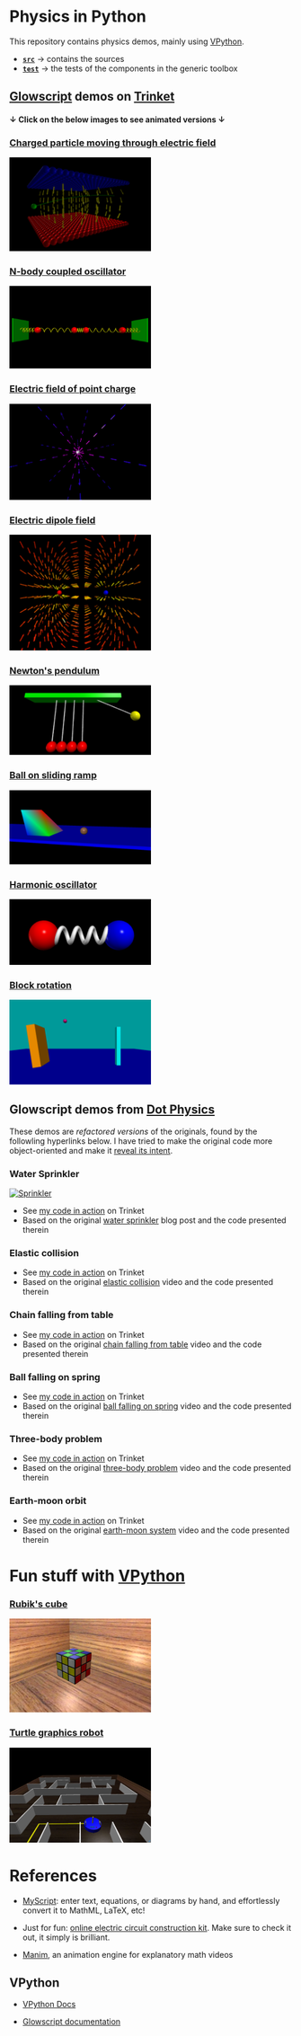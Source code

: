 # Physics in Python

This repository contains physics demos, mainly using [VPython](https://vpython.org/).

- [**`src`**](src) &rarr; contains the sources
- [**`test`**](test) &rarr; the tests of the components in the generic toolbox

## [Glowscript](https://www.glowscript.org/) demos on [Trinket](https://trinket.io/published)

#### **&darr;** Click on the below images to see animated versions **&darr;**

### [Charged particle moving through electric field](https://trinket.io/glowscript/db4616ccd73c)

<a href="https://zegerh-6085.trinket.io/sites/moving_charge">
  <img alt="Particle in electric field" width="50%" height="50%" src="./src/demos/images/particle_in_electric_field.png"/></br>
</a>

### [N-body coupled oscillator](https://trinket.io/glowscript/5a852a2b7570)

<a href="https://zegerh-6085.trinket.io/sites/n_body_coupled_oscillator">
  <img alt="N-body coupled oscillator" width="50%" height="50%" src="./src/demos/images/n_body_coupled_oscillator.png"/>
</a>

### [Electric field of point charge](https://trinket.io/glowscript/96da4eb68335)

<a href="https://zegerh-6085.trinket.io/sites/point_charge">
  <img alt="Electric field of point charge" width="50%" height="50%" src="./src/demos/images/point_charge.png"/>
</a>

### [Electric dipole field](https://trinket.io/glowscript/a2b8b655fa07)

<a href="https://zegerh-6085.trinket.io/sites/dipole">
  <img alt="Electric field of a dipole" width="50%" height="50%" src="./src/demos/images/dipole_field.png"/>
</a>

### [Newton&apos;s pendulum](https://trinket.io/glowscript/1b74de8aeee8)

<a href="https://zegerh-6085.trinket.io/sites/newtons_pendulum">
  <img alt="Harmonic oscillator" width="50%" height="50%" src="./src/demos/images/newtons_pendulum.png"/>
</a>

### [Ball on sliding ramp](https://trinket.io/library/trinkets/0731c4e734f8)

<a href="https://zegerh-6085.trinket.io/sites/ball_on_sliding_ramp">
  <img alt="Ball on sliding ramp" width="50%" height="50%" src="./src/demos/images/ball_on_sliding_ramp.png"/>
</a>

### [Harmonic oscillator](https://trinket.io/library/trinkets/e80e37600b06)

<a href="https://zegerh-6085.trinket.io/sites/harmonic_oscillator">
  <img alt="Harmonic oscillator" width="50%" height="50%" src="./src/demos/images/harmonic_oscillator.png"/>
</a>

### [Block rotation](https://trinket.io/library/trinkets/0e414ca766d1)
<a href="https://zegerh-6085.trinket.io/sites/block_rotation">
  <img alt="Block rotation" width="50%" height="50%" src="./src/demos/images/block_rotation.png"/>
</a>

## Glowscript demos from [Dot Physics](https://www.youtube.com/channel/UCVxIDFY01y4n_c2lK1TB-KA)

These demos are _refactored versions_ of the originals, found 
by the followling hyperlinks below. I have tried to make the
original code more object-oriented and make it [reveal its intent](https://martinfowler.com/bliki/BeckDesignRules.html).

### Water Sprinkler

[![Sprinkler](https://rhettallain.com/wp-content/uploads/2019/11/sprinkler1.gif)](https://zegerh-6085.trinket.io/sites/sprinkler)

- See [my code in action](https://trinket.io/glowscript/3ec01917098d) on Trinket
- Based on the original [water sprinkler](https://rhettallain.com/2019/11/12/modeling-a-spinning-sprinkler/) blog post and the code presented therein

### Elastic collision

- See [my code in action](https://trinket.io/glowscript/d7600bd4705a) on Trinket
- Based on the original [elastic collision](https://www.youtube.com/watch?v=g_p-5YfUSnw&t=11s) video and the code presented therein

### Chain falling from table

- See [my code in action](https://trinket.io/glowscript/c3e556761469) on Trinket
- Based on the original [chain falling from table](https://www.youtube.com/watch?v=vXp1hW_t-bo) video and the code presented therein

### Ball falling on spring

- See [my code in action](https://trinket.io/glowscript/92ffad53ab4d) on Trinket
- Based on the original [ball falling on spring](https://www.youtube.com/watch?v=ExxDuRTIe0E) video and the code presented therein

### Three-body problem

- See [my code in action](https://trinket.io/glowscript/42acc05540ae) on Trinket
- Based on the original [three-body problem](https://www.youtube.com/watch?v=Ye2wIV8-SB8) video and the code presented therein

### Earth-moon orbit

- See [my code in action](https://trinket.io/glowscript/42acc05540ae) on Trinket
- Based on the original [earth-moon system]([https://www.youtube.com/watch?v=ExxDuRTIe0E](https://www.youtube.com/watch?v=2BisyQhNBFM)) video and the code presented therein

# Fun stuff with [VPython](https://vpython.org/) 

### [Rubik's cube](https://trinket.io/library/trinkets/00eb13fbcd14)

<a href="https://zegerh-6085.trinket.io/sites/rubiks_cube">
  <img alt="Electric field of point charge" width="50%" height="50%" src="./src/demos/images/rubiks_cube.png"/>
</a>

### [Turtle graphics robot](https://trinket.io/library/trinkets/31a188264ef1)

<a href="https://trinket.io/library/trinkets/31a188264ef1"> <!-- TODO: CHANGE THIS ONCE ROBOT HAS BEEN PUBLISHED -->
  <img alt="Robot for turtle graphics" width="50%" height="50%" src="./src/demos/images/robot.png"/>
</a>

# References

- [MyScript](https://webdemo.myscript.com/): enter text, equations, or diagrams by hand, and effortlessly convert it to MathML, LaTeX, etc!

- Just for fun: [online electric circuit construction kit](https://phet.colorado.edu/sims/html/circuit-construction-kit-ac/latest/circuit-construction-kit-ac_all.html).
Make sure to check it out, it simply is brilliant.

- [Manim](https://github.com/3b1b/manim), an animation engine for explanatory math videos

## VPython

- [VPython Docs](https://www.beautifulmathuncensored.de/static/GlowScript/VPythonDocs/)

- [Glowscript documentation](https://www.glowscript.org/docs/VPythonDocs/index.html)
